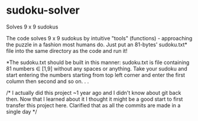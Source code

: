 # sudoku-solver
Solves 9 x 9 sudokus

The code solves 9 x 9 sudokus by intuitive "tools" (functions) - approaching the puzzle in a fashion most humans do. 
Just put an 81-bytes' sudoku.txt* file into the same directory as the code and run it! 

*The sudoku.txt should be built in this manner:
sudoku.txt is file containing 81 numbers ∈ [1,9] without any spaces or anything. Take your sudoku and start entering the numbers
starting from top left corner and enter the first column then second and so on. . .

/* I actually did this project ~1 year ago and I didn't know about git back then. Now that I learned about it I thought it might
be a good start to first transfer this project here. Clarified that as all the commits are made in a single day */
